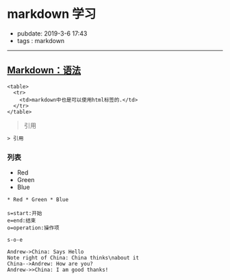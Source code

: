 # markdown 学习

- pubdate: 2019-3-6 17:43
- tags : markdown

---

## [Markdown：语法](https://daringfireball.net/projects/markdown/syntax#philosophy)

```html{run}
<table>
  <tr>
    <td>markdown中也是可以使用html标签的.</td>
  </tr>
</table>
```

> 引用

```html
> 引用
```

### 列表

- Red
- Green
- Blue

```html
* Red * Green * Blue
```

```flow
s=start:开始
e=end:结束
o=operation:操作项

s-o-e
```

```sequence
Andrew->China: Says Hello
Note right of China: China thinks\nabout it
China-->Andrew: How are you?
Andrew->>China: I am good thanks!
```
